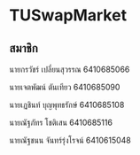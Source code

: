 # TUSwapMarket

## สมาชิก

นายกรวัชร์ เปลี่ยนสุวรรณ 6410685066

นายเจตพัฒน์ ตันเทียว 6410685090

นายเฏชินท์ บุญพุทธรักษ์ 6410685108

นายณัฐภัทร โชติเสน 6410685116

นายณัฐชนน จันทร์รุ่งโรจน์ 6410615048

